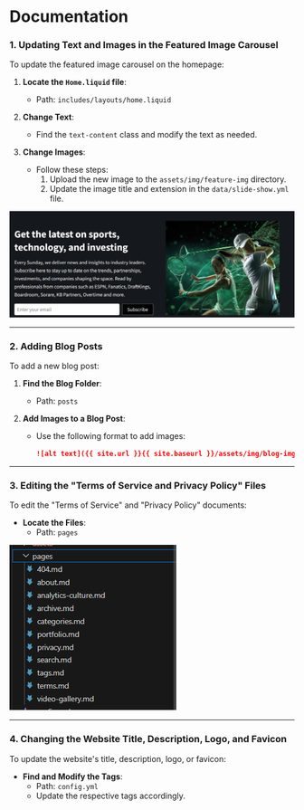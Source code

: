 # Documentation

### 1. Updating Text and Images in the Featured Image Carousel

To update the featured image carousel on the homepage:

1. **Locate the `Home.liquid` file**:
   - Path: `includes/layouts/home.liquid`

2. **Change Text**:
   - Find the `text-content` class and modify the text as needed.

3. **Change Images**:
   - Follow these steps:
     1. Upload the new image to the `assets/img/feature-img` directory.
     2. Update the image title and extension in the `data/slide-show.yml` file.

![Featured Image Tutorial](featured-image-tutorial.png)

---

### 2. Adding Blog Posts

To add a new blog post:

1. **Find the Blog Folder**:
   - Path: `posts`

2. **Add Images to a Blog Post**:
   - Use the following format to add images:
     ```markdown
     ![alt text]({{ site.url }}{{ site.baseurl }}/assets/img/blog-img/Screen Shot 2020-07-07 at 11.53.25 AM.png)
     ```

---

### 3. Editing the "Terms of Service and Privacy Policy" Files

To edit the "Terms of Service" and "Privacy Policy" documents:

- **Locate the Files**:
  - Path: `pages`

![Terms and Privacy Policy](terms-and-privacy.png)

---

### 4. Changing the Website Title, Description, Logo, and Favicon

To update the website's title, description, logo, or favicon:

- **Find and Modify the Tags**:
  - Path: `config.yml`
  - Update the respective tags accordingly.
